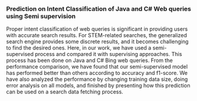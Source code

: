 ### Prediction on Intent Classification of Java and C# Web queries using Semi supervision

Proper intent classification of web queries is significant in providing users with accurate search results. For STEM-related searches, the generalized search engine provides some discrete results, and it becomes challenging to find the desired ones. Here, in our work, we have used a semi-supervised process and compared it with supervising approaches. This process has been done on Java and C# Bing web queries. From the performance comparison, we have found that our semi-supervised model has performed better than others according to accuracy and f1-score. We have also analyzed the performance by changing training data size, doing error analysis on all models, and finished by presenting how this prediction can be used on a search data fetching process.
